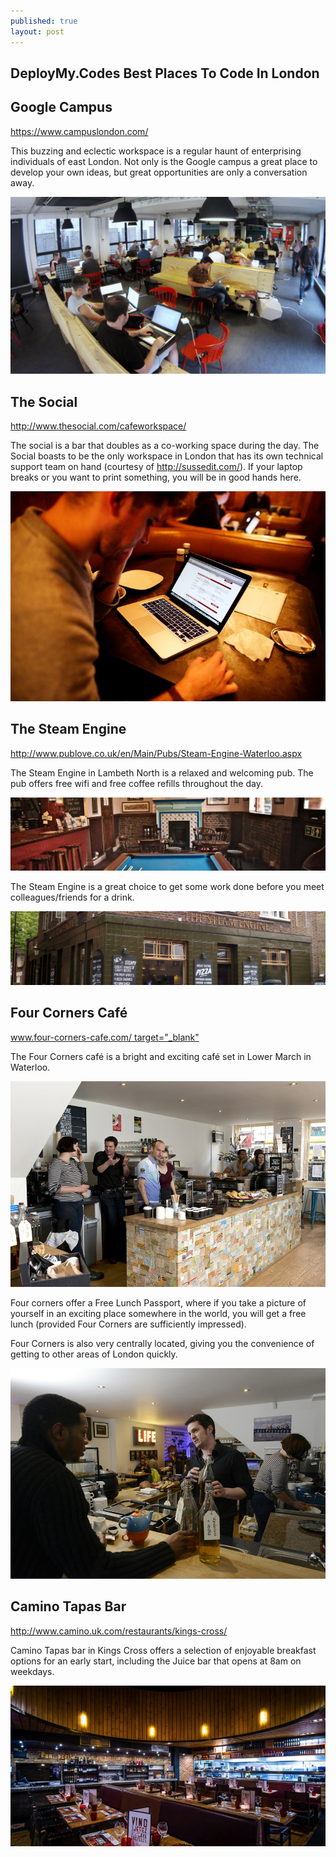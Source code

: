 ```yaml
---
published: true
layout: post
---
```


## DeployMy.Codes Best Places To Code In London

## Google Campus
<https://www.campuslondon.com/>

This buzzing and eclectic workspace is a regular haunt of enterprising individuals of east London.  Not only is the Google campus a great place to develop your own ideas, but great opportunities are only a conversation away.

![](/images/googlecampus.jpg)

## The Social
<http://www.thesocial.com/cafeworkspace/>

The social is a bar that doubles as a co-working space during the day.  The Social boasts to be the only workspace in London that has its own technical support team on hand (courtesy of http://sussedit.com/).  If your laptop breaks or you want to print something, you will be in good hands here.

![](/images/the-social.jpg)

## The Steam Engine
<http://www.publove.co.uk/en/Main/Pubs/Steam-Engine-Waterloo.aspx>

The Steam Engine in Lambeth North is a relaxed and welcoming pub.  The pub offers free wifi and free coffee refills throughout the day.

![](/images/the-steam-engine-1.jpg)

The Steam Engine is a great choice to get some work done before you meet colleagues/friends for a drink.

![](/images/the-steam-engine-2.jpg)

## Four Corners Café
[www.four-corners-cafe.com/ target="_blank"](http://www.four-corners-cafe.com/)

The Four Corners café is a bright and exciting café set in Lower March in Waterloo.

![](/images/four-corners-1.jpg)

Four corners offer a Free Lunch Passport, where if you take a picture of yourself in an exciting place somewhere in the world, you will get a free lunch (provided Four Corners are sufficiently impressed).  

Four Corners is also very centrally located, giving you the convenience of getting to other areas of London quickly.

![](/images/four-corners-2.jpg)

## Camino Tapas Bar
<http://www.camino.uk.com/restaurants/kings-cross/>

Camino Tapas bar in Kings Cross offers a selection of enjoyable breakfast options for an early start, including the Juice bar that opens at 8am on weekdays.

![](/images/camino.jpg)